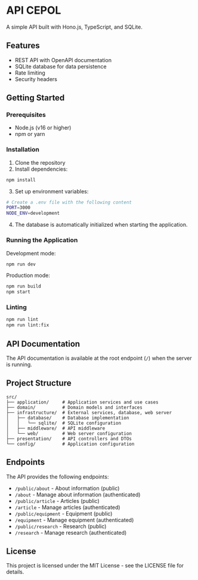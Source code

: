 # API CEPOL

A simple API built with Hono.js, TypeScript, and SQLite.

## Features

- REST API with OpenAPI documentation
- SQLite database for data persistence
- Rate limiting
- Security headers

## Getting Started

### Prerequisites

- Node.js (v16 or higher)
- npm or yarn

### Installation

1. Clone the repository
2. Install dependencies:

```bash
npm install
```

3. Set up environment variables:

```bash
# Create a .env file with the following content
PORT=3000
NODE_ENV=development
```

4. The database is automatically initialized when starting the application.

### Running the Application

Development mode:

```bash
npm run dev
```

Production mode:

```bash
npm run build
npm start
```

### Linting

```bash
npm run lint
npm run lint:fix
```

## API Documentation

The API documentation is available at the root endpoint (`/`) when the server is running.

## Project Structure

```
src/
├── application/     # Application services and use cases
├── domain/          # Domain models and interfaces
├── infrastructure/  # External services, database, web server
│   ├── database/    # Database implementation
│   │   └── sqlite/  # SQLite configuration
│   ├── middleware/  # API middleware
│   └── web/         # Web server configuration
├── presentation/    # API controllers and DTOs
└── config/          # Application configuration
```

## Endpoints

The API provides the following endpoints:

- `/public/about` - About information (public)
- `/about` - Manage about information (authenticated)
- `/public/article` - Articles (public)
- `/article` - Manage articles (authenticated)
- `/public/equipment` - Equipment (public)
- `/equipment` - Manage equipment (authenticated)
- `/public/research` - Research (public)
- `/research` - Manage research (authenticated)

## License

This project is licensed under the MIT License - see the LICENSE file for details.
